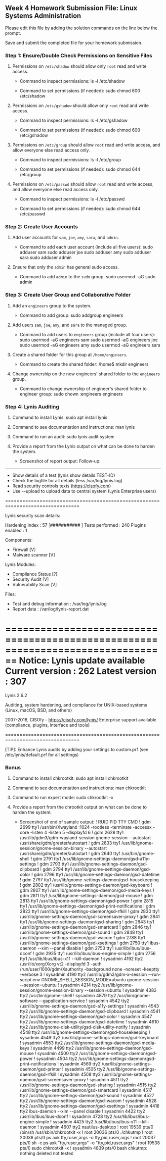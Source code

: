 ## Week 4 Homework Submission File: Linux Systems Administration

Please edit this file by adding the solution commands on the line below the prompt.

Save and submit the completed file for your homework submission.


### Step 1: Ensure/Double Check Permissions on Sensitive Files

1. Permissions on `/etc/shadow` should allow only `root` read and write access.

    - Command to inspect permissions: ls -l /etc/shadow

    - Command to set permissions (if needed): sudo chmod 600 /etc/shadow

2. Permissions on `/etc/gshadow` should allow only `root` read and write access.

    - Command to inspect permissions: ls -l /etc/gshadow

    - Command to set permissions (if needed): sudo chmod 600 /etc/gshadow

3. Permissions on `/etc/group` should allow `root` read and write access, and allow everyone else read access only.

    - Command to inspect permissions: ls -l /etc/group

    - Command to set permissions (if needed): sudo chmod 644 /etc/group

4. Permissions on `/etc/passwd` should allow `root` read and write access, and allow everyone else read access only.

    - Command to inspect permissions: ls -l /etc/passwd

    - Command to set permissions (if needed): sudo chmod 644 /etc/passwd

### Step 2: Create User Accounts

1. Add user accounts for `sam`, `joe`, `amy`, `sara`, and `admin`.

    - Command to add each user account (include all five users):
sudo adduser sam 
sudo adduser joe 
sudo adduser amy 
sudo adduser sara 
sudo adduser admin 


2. Ensure that only the `admin` has general sudo access.

    - Command to add `admin` to the `sudo` group:
     sudo usermod -aG sudo admin

### Step 3: Create User Group and Collaborative Folder

1. Add an `engineers` group to the system.

    - Command to add group:
sudo addgroup engineers
2. Add users `sam`, `joe`, `amy`, and `sara` to the managed group.

    - Command to add users to `engineers` group (include all four users):
sudo usermod -aG engineers sam
sudo usermod -aG engineers joe
sudo usermod -aG engineers amy
sudo usermod -aG engineers sara
3. Create a shared folder for this group at `/home/engineers`.

    - Command to create the shared folder:
/home$ mkdir engineers

4. Change ownership on the new engineers' shared folder to the `engineers` group.

    - Command to change ownership of engineer's shared folder to engineer group:
sudo chown :engineers engineers
### Step 4: Lynis Auditing

1. Command to install Lynis:
sudo apt install lynis

2. Command to see documentation and instructions:
man lynis

3. Command to run an audit:
sudo lynis audit system

4. Provide a report from the Lynis output on what can be done to harden the system.

    - Screenshot of report output:
      Follow-up:
  ----------------------------
  - Show details of a test (lynis show details TEST-ID)
  - Check the logfile for all details (less /var/log/lynis.log)
  - Read security controls texts (https://cisofy.com)
  - Use --upload to upload data to central system (Lynis Enterprise users)

================================================================================

  Lynis security scan details:

  Hardening index : 57 [###########         ]
  Tests performed : 240
  Plugins enabled : 1

  Components:
  - Firewall               [V]
  - Malware scanner        [V]

  Lynis Modules:
  - Compliance Status      [?]
  - Security Audit         [V]
  - Vulnerability Scan     [V]

  Files:
  - Test and debug information      : /var/log/lynis.log
  - Report data                     : /var/log/lynis-report.dat

================================================================================
  Notice: Lynis update available
  Current version : 262    Latest version : 307
================================================================================

  Lynis 2.6.2

  Auditing, system hardening, and compliance for UNIX-based systems
  (Linux, macOS, BSD, and others)

  2007-2018, CISOfy - https://cisofy.com/lynis/
  Enterprise support available (compliance, plugins, interface and tools)

================================================================================

  [TIP]: Enhance Lynis audits by adding your settings to custom.prf (see /etc/lynis/default.prf for all settings)



### Bonus
1. Command to install chkrootkit:
sudo apt install chkrootkit

2. Command to see documentation and instructions:
man chkrootkit

3. Command to run expert mode:
sudo chkrootkit -x

4. Provide a report from the chrootkit output on what can be done to harden the system.
    - Screenshot of end of sample output:
  ! RUID          PID TTY    CMD
! gdm          2699 tty1   /usr/bin/Xwayland :1024 -rootless -terminate -accessx -core -listen 4 -listen 5 -displayfd 6
! gdm          2628 tty1   /usr/lib/gdm3/gdm-wayland-session gnome-session --autostart /usr/share/gdm/greeter/autostart
! gdm          2633 tty1   /usr/lib/gnome-session/gnome-session-binary --autostart /usr/share/gdm/greeter/autostart
! gdm          2640 tty1   /usr/bin/gnome-shell
! gdm          2791 tty1   /usr/lib/gnome-settings-daemon/gsd-a11y-settings
! gdm          2793 tty1   /usr/lib/gnome-settings-daemon/gsd-clipboard
! gdm          2794 tty1   /usr/lib/gnome-settings-daemon/gsd-color
! gdm          2796 tty1   /usr/lib/gnome-settings-daemon/gsd-datetime
! gdm          2797 tty1   /usr/lib/gnome-settings-daemon/gsd-housekeeping
! gdm          2802 tty1   /usr/lib/gnome-settings-daemon/gsd-keyboard
! gdm          2807 tty1   /usr/lib/gnome-settings-daemon/gsd-media-keys
! gdm          2811 tty1   /usr/lib/gnome-settings-daemon/gsd-mouse
! gdm          2813 tty1   /usr/lib/gnome-settings-daemon/gsd-power
! gdm          2815 tty1   /usr/lib/gnome-settings-daemon/gsd-print-notifications
! gdm          2823 tty1   /usr/lib/gnome-settings-daemon/gsd-rfkill
! gdm          2830 tty1   /usr/lib/gnome-settings-daemon/gsd-screensaver-proxy
! gdm          2841 tty1   /usr/lib/gnome-settings-daemon/gsd-sharing
! gdm          2843 tty1   /usr/lib/gnome-settings-daemon/gsd-smartcard
! gdm          2846 tty1   /usr/lib/gnome-settings-daemon/gsd-sound
! gdm          2848 tty1   /usr/lib/gnome-settings-daemon/gsd-wacom
! gdm          2788 tty1   /usr/lib/gnome-settings-daemon/gsd-xsettings
! gdm          2750 tty1   ibus-daemon --xim --panel disable
! gdm          2753 tty1   /usr/lib/ibus/ibus-dconf
! gdm          2935 tty1   /usr/lib/ibus/ibus-engine-simple
! gdm          2756 tty1   /usr/lib/ibus/ibus-x11 --kill-daemon
! sysadmin     4192 tty2   /usr/lib/xorg/Xorg vt2 -displayfd 3 -auth /run/user/1000/gdm/Xauthority -background none -noreset -keeptty -verbose 3
! sysadmin     4190 tty2   /usr/lib/gdm3/gdm-x-session --run-script env GNOME_SHELL_SESSION_MODE=ubuntu gnome-session --session=ubuntu
! sysadmin     4214 tty2   /usr/lib/gnome-session/gnome-session-binary --session=ubuntu
! sysadmin     4383 tty2   /usr/bin/gnome-shell
! sysadmin     4879 tty2   /usr/bin/gnome-software --gapplication-service
! sysadmin     4542 tty2   /usr/lib/gnome-settings-daemon/gsd-a11y-settings
! sysadmin     4543 tty2   /usr/lib/gnome-settings-daemon/gsd-clipboard
! sysadmin     4541 tty2   /usr/lib/gnome-settings-daemon/gsd-color
! sysadmin     4547 tty2   /usr/lib/gnome-settings-daemon/gsd-datetime
! sysadmin     4610 tty2   /usr/lib/gnome-disk-utility/gsd-disk-utility-notify
! sysadmin     4548 tty2   /usr/lib/gnome-settings-daemon/gsd-housekeeping
! sysadmin     4549 tty2   /usr/lib/gnome-settings-daemon/gsd-keyboard
! sysadmin     4553 tty2   /usr/lib/gnome-settings-daemon/gsd-media-keys
! sysadmin     4499 tty2   /usr/lib/gnome-settings-daemon/gsd-mouse
! sysadmin     4500 tty2   /usr/lib/gnome-settings-daemon/gsd-power
! sysadmin     4504 tty2   /usr/lib/gnome-settings-daemon/gsd-print-notifications
! sysadmin     4569 tty2   /usr/lib/gnome-settings-daemon/gsd-printer
! sysadmin     4505 tty2   /usr/lib/gnome-settings-daemon/gsd-rfkill
! sysadmin     4508 tty2   /usr/lib/gnome-settings-daemon/gsd-screensaver-proxy
! sysadmin     4511 tty2   /usr/lib/gnome-settings-daemon/gsd-sharing
! sysadmin     4515 tty2   /usr/lib/gnome-settings-daemon/gsd-smartcard
! sysadmin     4517 tty2   /usr/lib/gnome-settings-daemon/gsd-sound
! sysadmin     4527 tty2   /usr/lib/gnome-settings-daemon/gsd-wacom
! sysadmin     4528 tty2   /usr/lib/gnome-settings-daemon/gsd-xsettings
! sysadmin     4418 tty2   ibus-daemon --xim --panel disable
! sysadmin     4422 tty2   /usr/lib/ibus/ibus-dconf
! sysadmin     4728 tty2   /usr/lib/ibus/ibus-engine-simple
! sysadmin     4425 tty2   /usr/lib/ibus/ibus-x11 --kill-daemon
! sysadmin     4607 tty2   nautilus-desktop
! root        19539 pts/0  /bin/sh /usr/sbin/chkrootkit -x
! root        20036 pts/0  ./chkutmp
! root        20038 pts/0  ps axk tty,ruser,args -o tty,pid,ruser,args
! root        20037 pts/0  sh -c ps axk "tty,ruser,args" -o "tty,pid,ruser,args"
! root        19538 pts/0  sudo chkrootkit -x
! sysadmin     4839 pts/0  bash
chkutmp: nothing deleted
not tested

